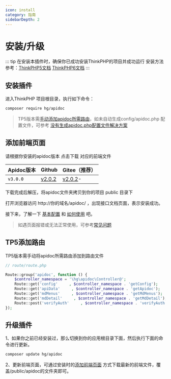 ```yaml
---
icon: install
category: 指南
sidebarDepth: 2
---
```


# 安装/升级

::: tip 在安装本插件时，确保你已成功安装ThinkPHP的项目并成功运行
安装方法参考：[ThinkPHP5文档](https://www.kancloud.cn/manual/thinkphp5_1/353948)
[ThinkPHP6文档](https://www.kancloud.cn/manual/thinkphp6_0/1037481)
:::



## 安装插件
进入ThinkPHP 项目根目录，执行如下命令：
```sh
composer require hg/apidoc
```

> TP5版本需[手动添加apidoc所需路由](#tp5添加路由)，如未自动生成config/apidoc.php 配置文件，可参考 [没有生成apidoc.php配置文件解决方案](/use/help/notConfig/)


## 添加前端页面

请根据你安装的apidoc版本 点击下载 对应的前端文件

|Apidoc版本|Github|Gitee（推荐）|
|-|-|-|
|`v3.0.0`|[v2.0.2](https://github.com/HGthecode/apidoc-ui/releases/download/v2.0.2/apidoc.zip)| [v2.0.2](https://gitee.com/hg-code/apidoc-ui/attach_files/825257/download/apidoc.zip)-|

下载完成后解压，将apidoc文件夹拷贝到你的项目 public 目录下

打开浏览器访问   http://你的域名/apidoc/ ，出现接口文档页面，表示安装成功。

接下来，了解一下  [基本配置](/config/) 和 [如何使用](/use/) 吧。

>如遇页面报错或无法正常使用，可参考[常见问题](/use/help/)


## TP5添加路由

TP5版本需手动将apidoc所需路由添加到路由文件

```php
// route/route.php

Route::group('apidoc', function () {
    $controller_namespace = '\hg\apidoc\Controller@';
    Route::get('config'     , $controller_namespace . 'getConfig');
    Route::get('apiData'     , $controller_namespace . 'getApidoc');
    Route::get('mdMenus'     , $controller_namespace . 'getMdMenus');
    Route::get('mdDetail'     , $controller_namespace . 'getMdDetail');
    Route::post('verifyAuth'     , $controller_namespace . 'verifyAuth');
});
```


## 升级插件

1、如果你之前已经安装过，那么切换到你的应用根目录下面，然后执行下面的命令进行更新。
```sh
composer update hg/apidoc
```
2、更新前端页面，可通过安装时的[添加前端页面](/install/#添加前端页面) 方式下载最新的前端文件，覆盖/public/apidoc的文件夹即可。
